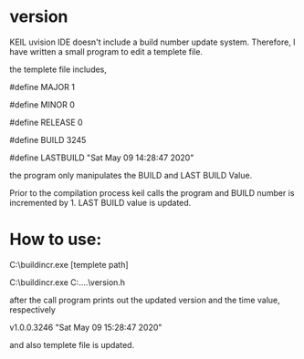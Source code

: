 # version
KEIL uvision IDE doesn't include a build number update system. 
Therefore, I have written a small program to edit a templete file.

the templete file includes,

#define MAJOR 1

#define MINOR 0

#define RELEASE 0

#define BUILD 3245

#define LASTBUILD "Sat May 09 14:28:47 2020"


the program only manipulates the BUILD and LAST BUILD Value.

Prior to the compilation process keil calls the program and BUILD number is incremented by 1.
LAST BUILD value is updated.

# How to use:

C:\buildincr.exe [templete path]

C:\buildincr.exe C:\....\version.h

after the call program prints out the updated version and the time value, respectively

v1.0.0.3246
"Sat May 09 15:28:47 2020"

and also templete file is updated.


